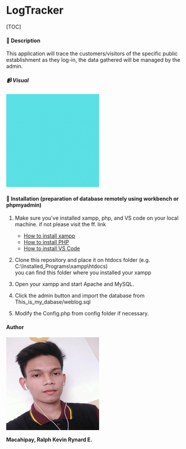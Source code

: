 # LogTracker

[TOC]  

#### :page_facing_up: Description
This application will trace the customers/visitors of the specific public establishment
 as they log-in, the data gathered will be managed by the admin. 

##### :video_camera: Visual
<img src="md/workout.gif" width="250" height="250"/>

#### :name_badge: Installation (preparation of database remotely using workbench or phpmyadmin)
1. Make sure you've installed xampp, php, and VS code on your local machine. if not please visit the ff. link
    - [How to install xampp](https://www.youtube.com/watch?v=-f8N4FEQWyY)
    - [How to install PHP](https://www.youtube.com/watch?v=mVBe75aGBHQ&t=7s)
    - [How to install VS Code](https://www.youtube.com/watch?v=l6Axw8pAWv0)
2. Clone this repository and place it on htdocs folder (e.g. C:\Installed_Programs\xampp\htdocs)  
you can find this folder where you installed your xampp

3. Open your xampp and start Apache and MySQL.

4. Click the admin button and import the database from This_is_my_dabase/weblog.sql
5. Modify the Config.php from config folder if necessary.

#### Author
<img src="md/profile.jpg" width="250" height="250"/>  

**Macahipay, Ralph Kevin Rynard E.**